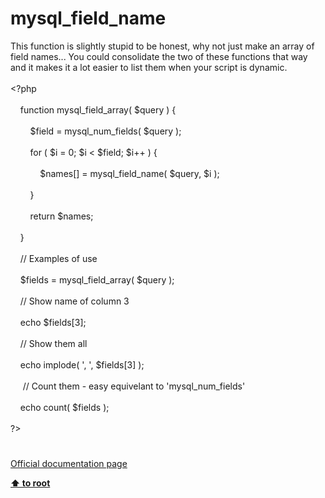 # mysql_field_name




<div class="phpcode"><span class="html">
This function is slightly stupid to be honest, why not just make an array of field names... You could consolidate the two of these functions that way and it makes it a lot easier to list them when your script is dynamic.<br><br><span class="default">&lt;?php<br><br>&#xA0; &#xA0; </span><span class="keyword">function </span><span class="default">mysql_field_array</span><span class="keyword">( </span><span class="default">$query </span><span class="keyword">) {<br>&#xA0; &#xA0; <br>&#xA0; &#xA0; &#xA0; &#xA0; </span><span class="default">$field </span><span class="keyword">= </span><span class="default">mysql_num_fields</span><span class="keyword">( </span><span class="default">$query </span><span class="keyword">);<br>&#xA0; &#xA0; <br>&#xA0; &#xA0; &#xA0; &#xA0; for ( </span><span class="default">$i </span><span class="keyword">= </span><span class="default">0</span><span class="keyword">; </span><span class="default">$i </span><span class="keyword">&lt; </span><span class="default">$field</span><span class="keyword">; </span><span class="default">$i</span><span class="keyword">++ ) {<br>&#xA0; &#xA0; &#xA0; &#xA0; <br>&#xA0; &#xA0; &#xA0; &#xA0; &#xA0; &#xA0; </span><span class="default">$names</span><span class="keyword">[] = </span><span class="default">mysql_field_name</span><span class="keyword">( </span><span class="default">$query</span><span class="keyword">, </span><span class="default">$i </span><span class="keyword">);<br>&#xA0; &#xA0; &#xA0; &#xA0; <br>&#xA0; &#xA0; &#xA0; &#xA0; }<br>&#xA0; &#xA0; &#xA0; &#xA0; <br>&#xA0; &#xA0; &#xA0; &#xA0; return </span><span class="default">$names</span><span class="keyword">;<br>&#xA0; &#xA0; <br>&#xA0; &#xA0; }<br>&#xA0; &#xA0; <br>&#xA0; &#xA0; </span><span class="comment">// Examples of use<br>&#xA0; &#xA0; <br>&#xA0; &#xA0; </span><span class="default">$fields </span><span class="keyword">= </span><span class="default">mysql_field_array</span><span class="keyword">( </span><span class="default">$query </span><span class="keyword">);<br>&#xA0; &#xA0; <br>&#xA0; &#xA0; </span><span class="comment">// Show name of column 3<br>&#xA0; &#xA0; <br>&#xA0; &#xA0; </span><span class="keyword">echo </span><span class="default">$fields</span><span class="keyword">[</span><span class="default">3</span><span class="keyword">];<br>&#xA0; &#xA0; <br>&#xA0; &#xA0; </span><span class="comment">// Show them all<br>&#xA0; &#xA0; <br>&#xA0; &#xA0; </span><span class="keyword">echo </span><span class="default">implode</span><span class="keyword">( </span><span class="string">&apos;, &apos;</span><span class="keyword">, </span><span class="default">$fields</span><span class="keyword">[</span><span class="default">3</span><span class="keyword">] );<br>&#xA0; &#xA0; <br>&#xA0; &#xA0;&#xA0; </span><span class="comment">// Count them - easy equivelant to &apos;mysql_num_fields&apos;<br>&#xA0; &#xA0; <br>&#xA0; &#xA0; </span><span class="keyword">echo </span><span class="default">count</span><span class="keyword">( </span><span class="default">$fields </span><span class="keyword">);<br><br></span><span class="default">?&gt;</span>
</span>
</div>
  

#

[Official documentation page](https://www.php.net/manual/en/function.mysql-field-name.php)

**[⬆ to root](/)**